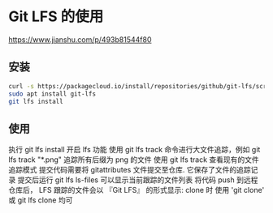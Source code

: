 # Git LFS 的使用

<https://www.jianshu.com/p/493b81544f80>

## 安装

```bash
curl -s https://packagecloud.io/install/repositories/github/git-lfs/script.deb.sh | sudo bash
sudo apt install git-lfs
git lfs install
```

## 使用

执行 git lfs install 开启 lfs 功能
使用 git lfs track 命令进行大文件追踪，例如 git lfs track "*.png" 追踪所有后缀为 png 的文件
使用 git lfs track 查看现有的文件追踪模式
提交代码需要将 gitattributes 文件提交至仓库. 它保存了文件的追踪记录
提交后运行 git lfs ls-files 可以显示当前跟踪的文件列表
将代码 push 到远程仓库后， LFS 跟踪的文件会以 『Git LFS』 的形式显示:
clone 时 使用 'git clone' 或 git lfs clone 均可
